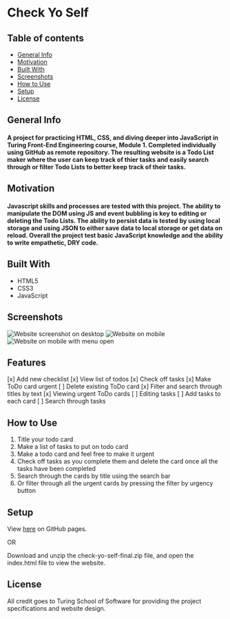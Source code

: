 # Check Yo Self

## Table of contents
* [General Info](#General-Info)
* [Motivation](#Motivation)
* [Built With](#Built-With) 
* [Screenshots](#Screenshots)
* [How to Use](#How-to-Use)
* [Setup](#Setup)
* [License](#License)

## General Info

<h4>A project for practicing HTML, CSS, and diving deeper into JavaScript in Turing Front-End Engineering course, Module 1. Completed individually using GitHub as remote repository. The resulting website is a Todo List maker where the user can keep track of thier tasks and easily search through or filter Todo Lists to better keep track of their tasks.</h4>


## Motivation

<h4>Javascript skills and processes are tested with this project. The ability to manipulate the DOM using JS and event bubbling is key to editing or deleting the Todo Lists. The ability to persist data is tested by using local storage and using JSON to either save data to local storage or get data on reload. Overall the project test basic JavaScript knowledge and the ability to write empathetic, DRY code.</h4>


## Built With

- HTML5
- CSS3
- JavaScript


## Screenshots

<img src="" alt="Website screenshot on desktop">
<img src="" alt="Website on mobile">
<img src="" alt="Website on mobile with menu open">


## Features

[x] Add new checklist
[x] View list of todos
[x] Check off tasks
[x] Make ToDo card urgent
[ ] Delete existing ToDo card
[x] Filter and search through titles by text
[x] Viewing urgent ToDo cards
[ ] Editing tasks
[ ] Add tasks to each card
[ ] Search through tasks

## How to Use

1. Title your todo card
2. Make a list of tasks to put on todo card
3. Make a todo card and feel free to make it urgent
4. Check off tasks as you complete them and delete the card once all the tasks have been completed
5. Search through the cards by title using the search bar
6. Or filter through all the urgent cards by pressing the filter by urgency button


## Setup

View <a href="https://posi7790.github.io/check-yo-self-final/">here</a> on GitHub pages.

OR 

Download and unzip the check-yo-self-final.zip file, and open the index.html file to view the website.


## License

All credit goes to Turing School of Software for providing the project specifications and website design.
